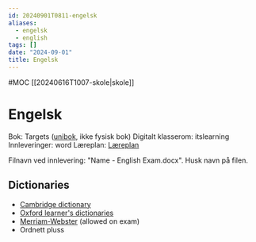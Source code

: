 ```yaml
---
id: 20240901T0811-engelsk
aliases:
  - engelsk
  - english
tags: []
date: "2024-09-01"
title: Engelsk
---
```


#MOC [[20240616T1007-skole|skole]]

# Engelsk

Bok: Targets ([unibok](https://unibok.no), ikke fysisk bok)
Digitalt klasserom: itslearning
Innleveringer: word
Læreplan: [Læreplan](https://docs.google.com/document/d/1KUqzPR-3jDaUM0cmqULKMFdeniLyVXA5/edit)

Filnavn ved innlevering: "Name - English Exam.docx". Husk navn på filen.

## Dictionaries

- [Cambridge dictionary](https://dictionary.cambridge.org/)
- [Oxford learner's dictionaries](https://www.oxfordlearnersdictionaries.com/)
- [Merriam-Webster](https://www.merriam-webster.com/dictionary/) (allowed on exam)
- Ordnett pluss
